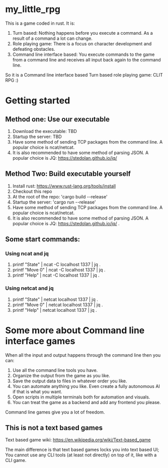 # my_little_rpg

This is a game coded in rust. It is: 
1. Turn based: Nothing happens before you execute a command. As a result of a command a lot can change. 
2. Role playing game: There is a focus on character development and defeating obstacles. 
3. Command line interface based: You execute commands to the game from a command line and receives all input back again to the command line. 

So it is a Command line interface based Turn based role playing game: CLIT RPG :) 

# Getting started 

## Method one: Use our executable
1. Download the executable: TBD 
1. Startup the server: TBD
1. Have some method of sending TCP packages from the command line. A popular choice is ncat/netcat.
1. It is also recommended to have some method of parsing JSON. A popular choice is JQ: https://stedolan.github.io/jq/ 

## Method Two: Build executable yourself

1. Install rust: https://www.rust-lang.org/tools/install 
2. Checkout this repo
3. At the root of the repo: 'cargo build --release'
4. Startup the server: 'cargo run --release'
5. Have some method of sending TCP packages from the command line. A popular choice is ncat/netcat.
6. It is also recommended to have some method of parsing JSON. A popular choice is JQ: https://stedolan.github.io/jq/ . 

## Some start commands: 

### Using ncat and jq
1. printf "State" | ncat -C localhost 1337 | jq .
2. printf "Move 0" | ncat -C localhost 1337 | jq .
3. printf "Help" | ncat -C localhost 1337 | jq .

### Using netcat and jq
1. printf "State" | netcat localhost 1337 | jq .
2. printf "Move 0" | netcat localhost 1337 | jq .
3. printf "Help" | netcat localhost 1337 | jq .

# Some more about Command line interface games

When all the input and output happens through the command line then you can: 
1. Use all the command line tools you have. 
2. Organize the output from the game as you like.
3. Save the output data to files in whatever order you like. 
4. You can automate anything you like. Even create a fully autonomous AI if that is what you want. 
5. Open scripts in multiple terminals both for automation and visuals. 
6. You can treat the game as a backend and add any frontend you please. 

Command line games give you a lot of freedom. 

## This is not a text based games
Text based game wiki: https://en.wikipedia.org/wiki/Text-based_game 

The main difference is that text based games locks you into text based UI; You cannot use any CLI tools (at least not directly) on top of it, like with a CLI game. 

